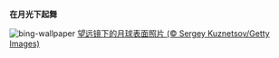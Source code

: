 
**在月光下起舞**

![bing-wallpaper](https://www.bing.com/th?id=OHR.BigMoon_ZH-CN2508603883_1920x1080.jpg)
[望远镜下的月球表面照片 (© Sergey Kuznetsov/Getty Images)](https://www.bing.com/search?q=%E6%9C%88%E7%90%83&amp;form=hpcapt&amp;mkt=zh-cn)
  